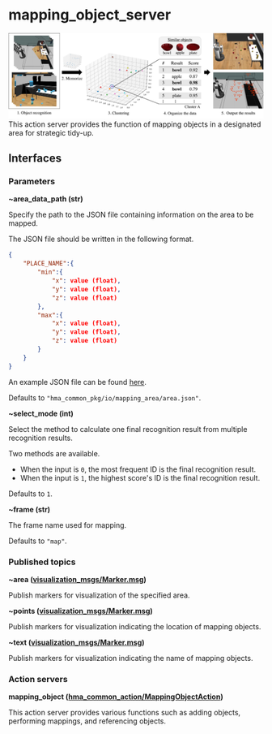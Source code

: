# mapping_object_server
<img src="resources/mapping_object.jpg"/><br>
This action server provides the function of mapping objects in a designated area for strategic tidy-up.

## Interfaces
### Parameters
**~area_data_path (str)**

Specify the path to the JSON file containing information on the area to be mapped.

The JSON file should be written in the following format.
```json
{
    "PLACE_NAME":{
        "min":{
            "x": value (float),
            "y": value (float),
            "z": value (float)
        },
        "max":{
            "x": value (float),
            "y": value (float),
            "z": value (float)
        }
    }
}
```
An example JSON file can be found [here](../io/mapping_area/area.json).

Defaults to `"hma_common_pkg/io/mapping_area/area.json"`.

**~select_mode (int)**

Select the method to calculate one final recognition result from multiple recognition results.

Two methods are available. 
- When the input is `0`, the most frequent ID is the final recognition result. 
- When the input is `1`, the highest score's ID is the final recognition result.

Defaults to `1`.

**~frame (str)**

The frame name used for mapping.

Defaults to `"map"`.

### Published topics
**~area ([visualization_msgs/Marker.msg](http://docs.ros.org/en/api/visualization_msgs/html/msg/Marker.html))**

Publish markers for visualization of the specified area.

**~points ([visualization_msgs/Marker.msg](http://docs.ros.org/en/api/visualization_msgs/html/msg/Marker.html))**

Publish markers for visualization indicating the location of mapping objects.

**~text ([visualization_msgs/Marker.msg](http://docs.ros.org/en/api/visualization_msgs/html/msg/Marker.html))**

Publish markers for visualization indicating the name of mapping objects.

### Action servers
**mapping_object ([hma_common_action/MappingObjectAction](https://hibikino-musashi-home.github.io/hma_wrs_sim_ws/src/01_common/hma_common/hma_common_action/action/MappingObject.html))**

This action server provides various functions such as adding objects, performing mappings, and referencing objects.